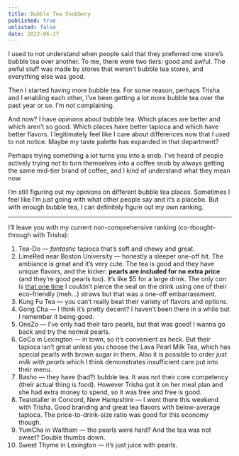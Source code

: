 ```yaml
---
title: Bubble Tea Snobbery
published: true
unlisted: false
date: 2022-06-27
---
```


I used to not understand when people said that they preferred one store’s bubble tea over another. To me, there were two tiers: good and awful. The awful stuff was made by stores that weren’t bubble tea stores, and everything else was good.

Then I started having more bubble tea. For some reason, perhaps Trisha and I enabling each other, I’ve been getting a lot more bubble tea over the past year or so. I’m not complaining.

And now? I have _opinions_ about bubble tea. Which places are better and which aren’t so good. Which places have better tapioca and which have better flavors. I legitimately feel like I care about differences now that I used to not notice. Maybe my taste palette has expanded in that department?

Perhaps trying something a lot turns you into a snob. I’ve heard of people actively trying not to turn themselves into a coffee snob by always getting the same mid-tier brand of coffee, and I kind of understand what they mean now.

I’m still figuring out my opinions on different bubble tea places. Sometimes I feel like I’m just going with what other people say and it’s a placebo. But with enough bubble tea, I can definitely figure out my own ranking.

---

I’ll leave you with my current non-comprehensive ranking (co-thought-through with Trisha):

1. Tea-Do — _fantastic_ tapioca that’s soft and chewy and great.
2. LimeRed near Boston University — honestly a sleeper one-off hit. The ambiance is great and it’s very cute. The tea is good and they have unique flavors, and the kicker: **pearls are included for no extra price** (and they’re good pearls too). It’s like $5 for a large drink. The only con is [that one time](https://bite.guide/lime-red) I couldn’t pierce the seal on the drink using one of their eco-friendly (meh...) straws but that was a one-off embarrassment.
3. Kung Fu Tea — you can’t really beat their variety of flavors and options.
4. Gong Cha — I think it’s pretty decent? I haven’t been there in a while but I remember it being good.
5. OneZo — I’ve only had their taro pearls, but that was good! I wanna go back and try the normal pearls.
6. CoCo in Lexington — in town, so it’s convenient as heck. But their tapioca isn’t great unless you choose the Lava Pearl Milk Tea, which has special pearls with brown sugar in them. Also it is possible to order _just milk with pearls_ which I think demonstrates insufficient care put into their menu.
7. Basho — they have (had?) bubble tea. It was not their core competency (their actual thing is food). However Trisha got it on her meal plan and she had extra money to spend, so it was free and free is good.
8. Teatotaller in Concord, New Hampshire — I went there this weekend with Trisha. Good branding and great tea flavors with below-average tapioca. The price-to-drink-size ratio was good for this economy though.
9. YumCha in Waltham — the pearls were hard? And the tea was not sweet? Double thumbs down.
10. Sweet Thyme in Lexington — it’s just juice with pearls.
